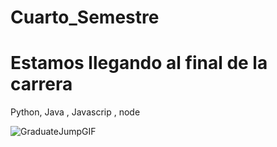 # Cuarto_Semestre 
<h1>Estamos llegando al final de la carrera</h1>
Python, Java , Javascrip , node


![GraduateJumpGIF](https://github.com/mayhrina30/Cuarto_Semestre/assets/92487756/7f9c844a-c79e-436c-ac24-79c6529df854)
